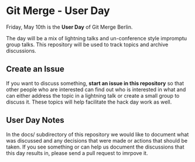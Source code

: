 # Git Merge - User Day

Friday, May 10th is the **User Day** of Git Merge Berlin. 

The day will be a mix of lightning talks and un-conference style impromptu group talks. This repository will be used to track topics and archive discussions.

## Create an Issue

If you want to discuss something, **start an issue in this repository** so that other people who are interested can find out who is interested in what and can either address the topic in a lightning talk or create a small group to discuss it.  These topics will help facilitate the hack day work as well.

## User Day Notes

In the docs/ subdirectory of this repository we would like to document what was discussed and any decisions that were made or actions that should be taken.  If you see something or can help us document the discussions that this day results in, please send a pull request to imrpove it.
 


